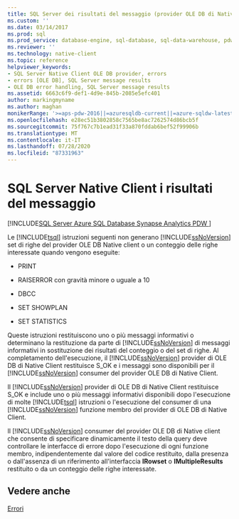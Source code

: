 ```yaml
---
title: SQL Server dei risultati del messaggio (provider OLE DB di Native Client)
ms.custom: ''
ms.date: 03/14/2017
ms.prod: sql
ms.prod_service: database-engine, sql-database, sql-data-warehouse, pdw
ms.reviewer: ''
ms.technology: native-client
ms.topic: reference
helpviewer_keywords:
- SQL Server Native Client OLE DB provider, errors
- errors [OLE DB], SQL Server message results
- OLE DB error handling, SQL Server message results
ms.assetid: 6663c6f9-def1-4d9e-845b-2085e5efc401
author: markingmyname
ms.author: maghan
monikerRange: '>=aps-pdw-2016||=azuresqldb-current||=azure-sqldw-latest||>=sql-server-2016||=sqlallproducts-allversions||>=sql-server-linux-2017||=azuresqldb-mi-current'
ms.openlocfilehash: e28ec51b3802858c7565be8ac7262574d86bcb5f
ms.sourcegitcommit: 75f767c7b1ead31f33a870fddab6bef52f99906b
ms.translationtype: MT
ms.contentlocale: it-IT
ms.lasthandoff: 07/28/2020
ms.locfileid: "87331963"
---
```

# <a name="sql-server-native-client-message-results"></a>SQL Server Native Client i risultati del messaggio
[!INCLUDE[SQL Server Azure SQL Database Synapse Analytics PDW ](../../includes/applies-to-version/sql-asdb-asdbmi-asa-pdw.md)]

  Le [!INCLUDE[tsql](../../includes/tsql-md.md)] istruzioni seguenti non generano [!INCLUDE[ssNoVersion](../../includes/ssnoversion-md.md)] set di righe del provider OLE DB Native client o un conteggio delle righe interessate quando vengono eseguite:  
  
-   PRINT  
  
-   RAISERROR con gravità minore o uguale a 10  
  
-   DBCC  
  
-   SET SHOWPLAN  
  
-   SET STATISTICS  
  
 Queste istruzioni restituiscono uno o più messaggi informativi o determinano la restituzione da parte di [!INCLUDE[ssNoVersion](../../includes/ssnoversion-md.md)] di messaggi informativi in sostituzione dei risultati del conteggio o del set di righe. Al completamento dell'esecuzione, il [!INCLUDE[ssNoVersion](../../includes/ssnoversion-md.md)] provider di OLE DB di Native Client restituisce S_OK e i messaggi sono disponibili per il [!INCLUDE[ssNoVersion](../../includes/ssnoversion-md.md)] consumer del provider OLE DB di Native Client.  
  
 Il [!INCLUDE[ssNoVersion](../../includes/ssnoversion-md.md)] provider di OLE DB di Native Client restituisce S_OK e include uno o più messaggi informativi disponibili dopo l'esecuzione di molte [!INCLUDE[tsql](../../includes/tsql-md.md)] istruzioni o l'esecuzione del consumer di una [!INCLUDE[ssNoVersion](../../includes/ssnoversion-md.md)] funzione membro del provider di OLE DB di Native Client.  
  
 Il [!INCLUDE[ssNoVersion](../../includes/ssnoversion-md.md)] consumer del provider OLE DB di Native client che consente di specificare dinamicamente il testo della query deve controllare le interfacce di errore dopo l'esecuzione di ogni funzione membro, indipendentemente dal valore del codice restituito, dalla presenza o dall'assenza di un riferimento all'interfaccia **IRowset** o **IMultipleResults** restituito o da un conteggio delle righe interessate.  
  
## <a name="see-also"></a>Vedere anche  
 [Errori](../../relational-databases/native-client-ole-db-errors/errors.md)  
  
  
